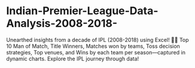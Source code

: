 # Indian-Premier-League-Data-Analysis-2008-2018-
Unearthed insights from a decade of IPL (2008-2018) using Excel! 🏏✨ Top 10 Man of Match, Title Winners, Matches won by teams, Toss decision strategies, Top venues, and Wins by each team per season—captured in dynamic charts. Explore the IPL journey through data!

